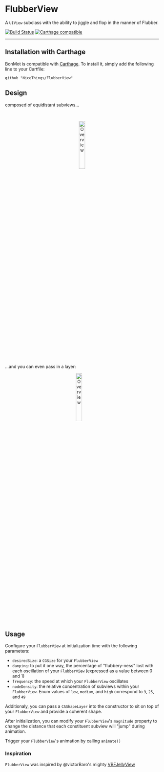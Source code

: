 # FlubberView
A `UIView` subclass with the ability to jiggle and flop in the manner of Flubber.

[![Build Status](https://travis-ci.org/NiceThings/Mondrian.svg?branch=develop)](https://travis-ci.org/NiceThings/FlubberView)
[![Carthage compatible](https://img.shields.io/badge/Carthage-compatible-4BC51D.svg?style=flat)](https://github.com/Carthage/Carthage)

-------------

## Installation with Carthage

BonMot is compatible with [Carthage](https://github.com/Carthage/Carthage). To install it, simply add the following line to your Cartfile:

```
github "NiceThings/FlubberView"
```

## Design
composed of equidistant subviews...

<br/>
<p align="center" >
<img style="width: 20%; display: inline-block" src="https://raw.github.com/nicethings/flubberview/master/nodes.gif" alt="Overview" />
<br/>
</p>
...and you can even pass in a layer:
<br/>
<p align="center" >

<img style="width: 20%; display: inline-block; padding-right: 20px" src="https://raw.github.com/nicethings/flubberview/master/layer.gif" style="display: inline-block" alt="Overview" />
</p>
<br/>

## Usage

Configure your `FlubberView` at initialization time with the following parameters:

- `desiredSize`: a `CGSize` for your `FlubberView`
- `damping`: to put it one way, the percentage of "flubbery-ness" lost with each oscillation of your `FlubberView` (expressed as a value between 0 and 1)
- `frequency`: the speed at which your `FlubberView` oscillates
- `nodeDensity`: the relative concentration of subviews within your `FlubberView`. Enum values of `low`, `medium`, and `high` correspond to `9`, `25`, and `49`

Additionaly, you can pass a `CAShapeLayer` into the constructor to sit on top of your `FlubberView` and provide a coherent shape.


After initialization, you can modify your `FlubberView`'s `magnitude` property to change the distance that each constituent subview will "jump" during animation.


Trigger your `FlubberView`'s animation by calling `animate()`

### Inspiration

`FlubberView` was inspired by @victorBaro's mighty [VBFJellyView](https://github.com/victorBaro/VBFJellyView)